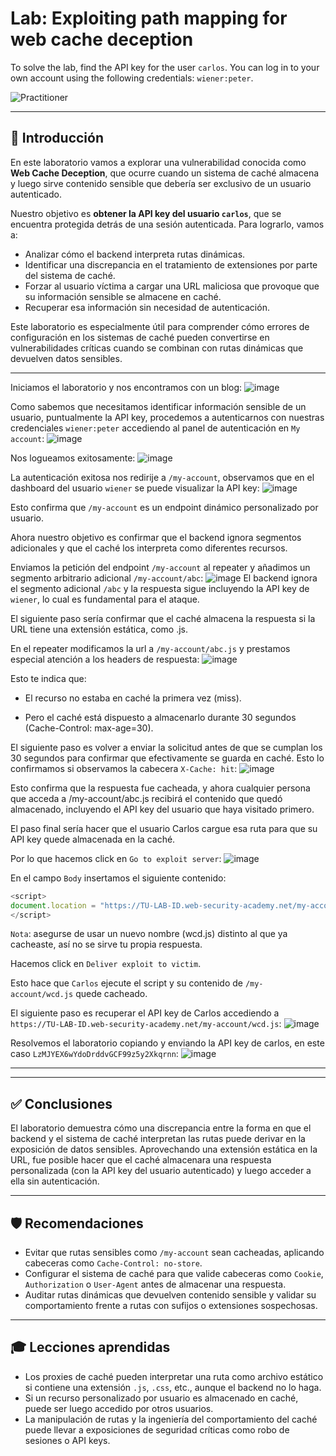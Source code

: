 # Lab: Exploiting path mapping for web cache deception

To solve the lab, find the API key for the user `carlos`. You can log in to your own account using the following credentials: `wiener:peter`.

![Practitioner](https://img.shields.io/badge/level-Apprentice-green) 

---

## 🎯 Introducción

En este laboratorio vamos a explorar una vulnerabilidad conocida como **Web Cache Deception**, que ocurre cuando un sistema de caché almacena y luego sirve contenido sensible que debería ser exclusivo de un usuario autenticado.

Nuestro objetivo es **obtener la API key del usuario `carlos`**, que se encuentra protegida detrás de una sesión autenticada. Para lograrlo, vamos a:

- Analizar cómo el backend interpreta rutas dinámicas.
- Identificar una discrepancia en el tratamiento de extensiones por parte del sistema de caché.
- Forzar al usuario víctima a cargar una URL maliciosa que provoque que su información sensible se almacene en caché.
- Recuperar esa información sin necesidad de autenticación.

Este laboratorio es especialmente útil para comprender cómo errores de configuración en los sistemas de caché pueden convertirse en vulnerabilidades críticas cuando se combinan con rutas dinámicas que devuelven datos sensibles.

---

Iniciamos el laboratorio y nos encontramos con un blog:
![image](https://github.com/user-attachments/assets/7fdfb7ad-937e-492f-b438-1d1ada58f790)


Como sabemos que necesitamos identificar información sensible de un usuario, puntualmente la API key, procedemos a autenticarnos con nuestras credenciales `wiener:peter` accediendo al panel de autenticación en `My account`:
![image](https://github.com/user-attachments/assets/53bbc85d-49fc-4bc2-b054-7bcf82ff3481)

Nos logueamos exitosamente:
![image](https://github.com/user-attachments/assets/12686dfd-282d-4415-9f26-df2b3de5d331)


La autenticación exitosa nos redirije a `/my-account`, observamos que en el dashboard del usuario `wiener` se puede visualizar la API key:
![image](https://github.com/user-attachments/assets/e5c70a68-0ea7-4490-962f-457c049af451)

 Esto confirma que `/my-account` es un endpoint dinámico personalizado por usuario.

 Ahora nuestro objetivo es confirmar que el backend ignora segmentos adicionales y que el caché los interpreta como diferentes recursos.

 Enviamos la petición del endpoint `/my-account` al repeater y añadimos un segmento arbitrario adicional `/my-account/abc`:
![image](https://github.com/user-attachments/assets/4c53935d-107a-488e-92a3-ad9170d86fb9)
El backend ignora el segmento adicional `/abc` y la respuesta sigue incluyendo la API key de `wiener`, lo cual es fundamental para el ataque.

El siguiente paso sería confirmar que el caché almacena la respuesta si la URL tiene una extensión estática, como .js.

En el repeater modificamos la url a `/my-account/abc.js` y prestamos especial atención a los headers de respuesta:
![image](https://github.com/user-attachments/assets/9e6a6133-381b-4d56-8011-6ea0cdbd44e7)

Esto te indica que:

- El recurso no estaba en caché la primera vez (miss).

- Pero el caché está dispuesto a almacenarlo durante 30 segundos (Cache-Control: max-age=30).

El siguiente paso es volver a enviar la solicitud antes de que se cumplan los 30 segundos para confirmar que efectivamente se guarda en caché. Esto lo confirmamos si observamos la cabecera `X-Cache: hit`:
![image](https://github.com/user-attachments/assets/b8d22c9d-fea2-42be-b558-37a7b0c1bd13)

Esto confirma que la respuesta fue cacheada, y ahora cualquier persona que acceda a /my-account/abc.js recibirá el contenido que quedó almacenado, incluyendo el API key del usuario que haya visitado primero.


El paso final sería hacer que el usuario Carlos cargue esa ruta para que su API key quede almacenada en la caché.


Por lo que hacemos click en `Go to exploit server`:
![image](https://github.com/user-attachments/assets/0c508301-e8fd-420d-bf36-4bc9853058af)

En el campo `Body` insertamos el siguiente contenido:
```javascript
<script>
document.location = "https://TU-LAB-ID.web-security-academy.net/my-account/wcd.js";
</script>
```
`Nota`: asegurse de usar un nuevo nombre (wcd.js) distinto al que ya cacheaste, así no se sirve tu propia respuesta.

Hacemos click en `Deliver exploit to victim`.

Esto hace que `Carlos` ejecute el script y su contenido de `/my-account/wcd.js` quede cacheado.

El siguiente paso es recuperar el API key de Carlos accediendo a `https://TU-LAB-ID.web-security-academy.net/my-account/wcd.js`:
![image](https://github.com/user-attachments/assets/4a49ae46-2ac2-4160-9fff-2e9c639d9274)

Resolvemos el laboratorio copiando y enviando la API key de carlos, en este caso `LzMJYEX6wYdoDrddvGCF99z5y2Xkqrnn`:
![image](https://github.com/user-attachments/assets/36e08e73-695d-4a13-ba67-a2e69351b4a6)

---

---

## ✅ Conclusiones

El laboratorio demuestra cómo una discrepancia entre la forma en que el backend y el sistema de caché interpretan las rutas puede derivar en la exposición de datos sensibles. Aprovechando una extensión estática en la URL, fue posible hacer que el caché almacenara una respuesta personalizada (con la API key del usuario autenticado) y luego acceder a ella sin autenticación.

---

## 🛡️ Recomendaciones

- Evitar que rutas sensibles como `/my-account` sean cacheadas, aplicando cabeceras como `Cache-Control: no-store`.
- Configurar el sistema de caché para que valide cabeceras como `Cookie`, `Authorization` o `User-Agent` antes de almacenar una respuesta.
- Auditar rutas dinámicas que devuelven contenido sensible y validar su comportamiento frente a rutas con sufijos o extensiones sospechosas.

---

## 🎓 Lecciones aprendidas

- Los proxies de caché pueden interpretar una ruta como archivo estático si contiene una extensión `.js`, `.css`, etc., aunque el backend no lo haga.
- Si un recurso personalizado por usuario es almacenado en caché, puede ser luego accedido por otros usuarios.
- La manipulación de rutas y la ingeniería del comportamiento del caché puede llevar a exposiciones de seguridad críticas como robo de sesiones o API keys.






